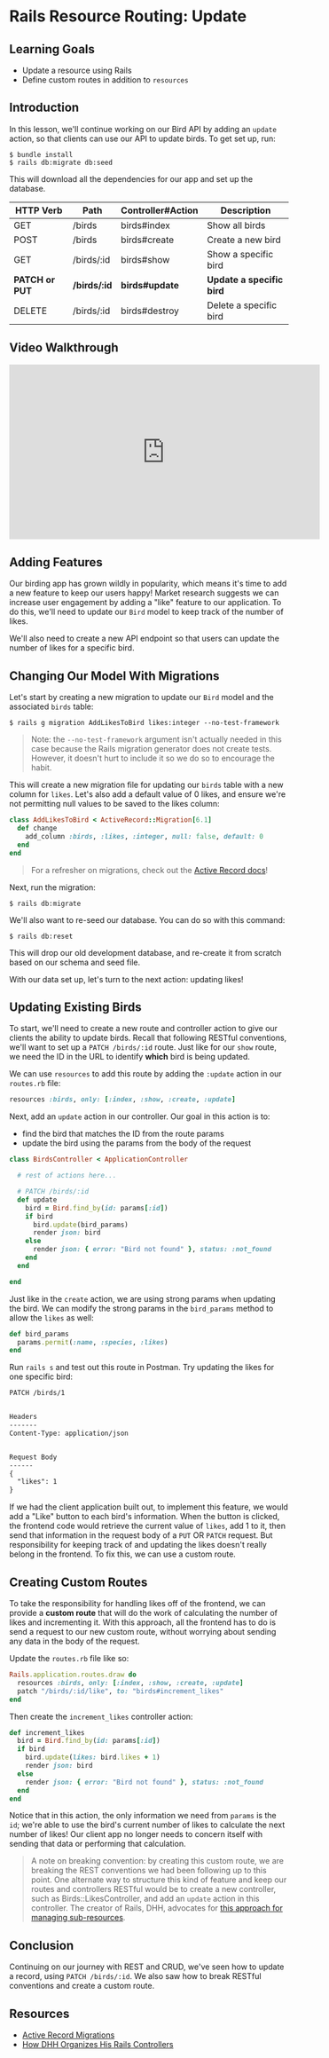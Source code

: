 # Rails Resource Routing: Update

## Learning Goals

- Update a resource using Rails
- Define custom routes in addition to `resources`

## Introduction

In this lesson, we'll continue working on our Bird API by adding an `update`
action, so that clients can use our API to update birds. To get set up, run:

```console
$ bundle install
$ rails db:migrate db:seed
```

This will download all the dependencies for our app and set up the database.

| HTTP Verb        | Path           | Controller#Action     | Description                |
| ---------------- | -------------- | --------------------- | -------------------------- |
| GET              | /birds         | birds#index           | Show all birds             |
| POST             | /birds         | birds#create          | Create a new bird          |
| GET              | /birds/:id     | birds#show            | Show a specific bird       |
| **PATCH or PUT** | **/birds/:id** | **birds#update**      | **Update a specific bird** |
| DELETE           | /birds/:id     | birds#destroy         | Delete a specific bird     |

## Video Walkthrough

<iframe width="560" height="315" src="https://www.youtube.com/embed/Q_ddDjw1hQ8?rel=0&amp;showinfo=0" frameborder="0" allowfullscreen></iframe>

## Adding Features

Our birding app has grown wildly in popularity, which means it's time to add a
new feature to keep our users happy! Market research suggests we can increase
user engagement by adding a "like" feature to our application. To do this,
we'll need to update our `Bird` model to keep track of the number of likes.

We'll also need to create a new API endpoint so that users can update the number
of likes for a specific bird.

## Changing Our Model With Migrations

Let's start by creating a new migration to update our `Bird` model and the
associated `birds` table:

```console
$ rails g migration AddLikesToBird likes:integer --no-test-framework
```

> Note: the `--no-test-framework` argument isn't actually needed in this case
> because the Rails migration generator does not create tests. However, it
> doesn't hurt to include it so we do so to encourage the habit.

This will create a new migration file for updating our `birds` table with a new
column for `likes`. Let's also add a default value of 0 likes, and ensure we're
not permitting null values to be saved to the likes column:

```rb
class AddLikesToBird < ActiveRecord::Migration[6.1]
  def change
    add_column :birds, :likes, :integer, null: false, default: 0
  end
end
```

> For a refresher on migrations, check out the
> [Active Record docs][active record migrations]!

Next, run the migration:

```console
$ rails db:migrate
```

We'll also want to re-seed our database. You can do so with this command:

```console
$ rails db:reset
```

This will drop our old development database, and re-create it from scratch based
on our schema and seed file.

With our data set up, let's turn to the next action: updating likes!

## Updating Existing Birds

To start, we'll need to create a new route and controller action to give our
clients the ability to update birds. Recall that following RESTful conventions,
we'll want to set up a `PATCH /birds/:id` route. Just like for our `show` route,
we need the ID in the URL to identify **which** bird is being updated.

We can use `resources` to add this route by adding the `:update` action in our
`routes.rb` file:

```rb
resources :birds, only: [:index, :show, :create, :update]
```

Next, add an `update` action in our controller. Our goal in this action is to:

- find the bird that matches the ID from the route params
- update the bird using the params from the body of the request

```rb
class BirdsController < ApplicationController

  # rest of actions here...

  # PATCH /birds/:id
  def update
    bird = Bird.find_by(id: params[:id])
    if bird
      bird.update(bird_params)
      render json: bird
    else
      render json: { error: "Bird not found" }, status: :not_found
    end
  end

end
```

Just like in the `create` action, we are using strong params when updating the
bird. We can modify the strong params in the `bird_params` method to allow the
`likes` as well:

```rb
def bird_params
  params.permit(:name, :species, :likes)
end
```

Run `rails s` and test out this route in Postman. Try updating the likes for one
specific bird:

```txt
PATCH /birds/1


Headers
-------
Content-Type: application/json


Request Body
------
{
  "likes": 1
}
```

If we had the client application built out, to implement this feature, we would
add a "Like" button to each bird's information. When the button is clicked, the
frontend code would retrieve the current value of `likes`, add 1 to it, then
send that information in the request body of a `PUT` OR `PATCH` request. But
responsibility for keeping track of and updating the likes doesn't really belong
in the frontend. To fix this, we can use a custom route.

## Creating Custom Routes

To take the responsibility for handling likes off of the frontend, we can
provide a **custom route** that will do the work of calculating the number of
likes and incrementing it. With this approach, all the frontend has to do is
send a request to our new custom route, without worrying about sending any data
in the body of the request.

Update the `routes.rb` file like so:

```rb
Rails.application.routes.draw do
  resources :birds, only: [:index, :show, :create, :update]
  patch "/birds/:id/like", to: "birds#increment_likes"
end
```

Then create the `increment_likes` controller action:

```rb
def increment_likes
  bird = Bird.find_by(id: params[:id])
  if bird
    bird.update(likes: bird.likes + 1)
    render json: bird
  else
    render json: { error: "Bird not found" }, status: :not_found
  end
end
```

Notice that in this action, the only information we need from `params` is the
`id`; we're able to use the bird's current number of likes to calculate the next
number of likes! Our client app no longer needs to concern itself with sending
that data or performing that calculation.

> A note on breaking convention: by creating this custom route, we are breaking
> the REST conventions we had been following up to this point. One alternate way
> to structure this kind of feature and keep our routes and controllers RESTful
> would be to create a new controller, such as Birds::LikesController, and add
> an `update` action in this controller. The creator of Rails, DHH, advocates
> for [this approach for managing sub-resources][dhh controllers].

## Conclusion

Continuing on our journey with REST and CRUD, we've seen how to update a record,
using `PATCH /birds/:id`. We also saw how to break RESTful conventions and
create a custom route.

## Resources

- [Active Record Migrations][active record migrations]
- [How DHH Organizes His Rails Controllers][dhh controllers]

[active record migrations]: https://guides.rubyonrails.org/active_record_migrations.html
[dhh controllers]: http://jeromedalbert.com/how-dhh-organizes-his-rails-controllers/
